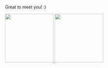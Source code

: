 Great to meet you! :)
<p align="left">
  <a href="#">
    <img src="https://github-readme-stats.vercel.app/api?username=sysnar&show_icons=true&theme=radical" height="160px">
  </a>
  <a href="#">
    <img src="https://github-readme-stats.vercel.app/api/top-langs/?username=sysnar&theme=radical&hide=html,scss,css,ejs,handlebars&layout=compact" height="160px">
  </a>
</p>
